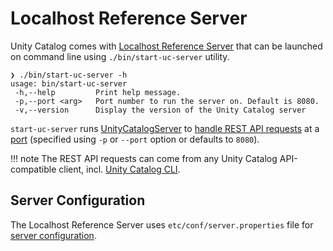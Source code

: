 # Localhost Reference Server

Unity Catalog comes with [Localhost Reference Server](UnityCatalogServer.md) that can be launched on command line using `./bin/start-uc-server` utility.

``` console
❯ ./bin/start-uc-server -h
usage: bin/start-uc-server
 -h,--help         Print help message.
 -p,--port <arg>   Port number to run the server on. Default is 8080.
 -v,--version      Display the version of the Unity Catalog server
```

`start-uc-server` runs [UnityCatalogServer](UnityCatalogServer.md) to [handle REST API requests](UnityCatalogServer.md#addServices) at a [port](UnityCatalogServer.md#port) (specified using `-p` or `--port` option or defaults to `8080`).

!!! note
    The REST API requests can come from any Unity Catalog API-compatible client, incl. [Unity Catalog CLI](../cli/index.md).

## Server Configuration

The Localhost Reference Server uses `etc/conf/server.properties` file for [server configuration](ServerProperties.md#loadProperties).
